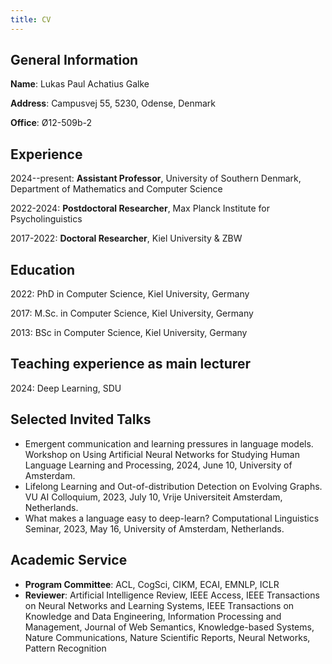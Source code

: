 ```yaml
---
title: CV
---
```


## General Information

**Name**: Lukas Paul Achatius Galke

**Address**: Campusvej 55, 5230, Odense, Denmark

**Office**: Ø12-509b-2

## Experience

2024--present: **Assistant Professor**, University of Southern Denmark, Department of Mathematics and Computer Science

2022-2024: **Postdoctoral Researcher**, Max Planck Institute for Psycholinguistics

2017-2022: **Doctoral Researcher**, Kiel University & ZBW

## Education

2022: PhD in Computer Science, Kiel University, Germany

2017: M.Sc. in Computer Science, Kiel University, Germany

2013: BSc in Computer Science, Kiel University, Germany

## Teaching experience as main lecturer

2024: Deep Learning, SDU

## Selected Invited Talks

- Emergent communication and learning pressures in language models. Workshop on Using Artificial Neural Networks for Studying Human Language Learning and Processing, 2024, June 10, University of Amsterdam.
- Lifelong Learning and Out-of-distribution Detection on Evolving Graphs. VU AI Colloquium, 2023, July 10, Vrije Universiteit Amsterdam, Netherlands.
- What makes a language easy to deep-learn? Computational Linguistics Seminar, 2023, May 16, University of Amsterdam,
Netherlands.

## Academic Service

- **Program Committee**: ACL, CogSci, CIKM, ECAI, EMNLP, ICLR
- **Reviewer**: Artificial Intelligence Review, IEEE Access, IEEE Transactions on Neural Networks and Learning Systems, IEEE Transactions on Knowledge and Data Engineering, Information Processing and Management, Journal of Web Semantics, Knowledge-based Systems, Nature Communications, Nature Scientific Reports, Neural Networks, Pattern Recognition
